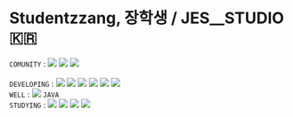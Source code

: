 # Studentzzang, 장학생 / JES__STUDIO 🇰🇷

`COMUNITY` : <a href="https://steamcommunity.com/profiles/76561199671441944/games?tab=all"><img src="https://img.shields.io/badge/SteamWorks-071563?style=flat-square&logo=Steam&logoColor=FFFFFF"/></a>
<a href="https://www.instagram.com/zzangeszz/"><img src="https://img.shields.io/badge/Instagram-E4405F?style=flat-square&logo=Instagram&logoColor=FFFFFF"/></a>
<a href="https://velog.io/@jes/posts"><img src="https://img.shields.io/badge/Velog-20C997?style=flat-square&logo=Velog&logoColor=FFFFFF"/></a>
<br> <br>
`DEVELOPING` : <img src="https://img.shields.io/badge/Unity-000000?style=flat-square&logo=unity&logoColor=FFFFFF"/>
<img src="https://img.shields.io/badge/Python-3776AB?style=flat-square&logo=Python&logoColor=FFFFFF"/>
<img src="https://img.shields.io/badge/Pandas-150458?style=flat-square&logo=Pandas&logoColor=FFFFFF"/>
<img src="https://img.shields.io/badge/HTML-E34F26?style=flat-square&logo=HTML5&logoColor=FFFFFF"/>
<img src="https://img.shields.io/badge/CSS-1572B6?style=flat-square&logo=CSS3&logoColor=FFFFFF"/>
<img src="https://img.shields.io/badge/JavaScript-F7DF1E?style=flat-square&logo=JavaScript&logoColor=FFFFFF"/> <br>
`WELL` : <img src="https://img.shields.io/badge/JavaScript-F7DF1E?style=flat-square&logo=JavaScript&logoColor=FFFFFF"/> `JAVA` <br>
`STUDYING` : <img src="https://img.shields.io/badge/MySQL-4479A1?style=flat-square&logo=MySQL&logoColor=FFFFFF"/>
<img src="https://img.shields.io/badge/Blender-E87D0D?style=flat-square&logo=Blender&logoColor=FFFFFF"/>
<img src="https://img.shields.io/badge/TenforFlow-FF6F00?style=flat-square&logo=TensorFlow&logoColor=FFFFFF"/>
<img src="https://img.shields.io/badge/React-61DAFB?style=flat-square&logo=React&logoColor=FFFFFF"/> <br>

